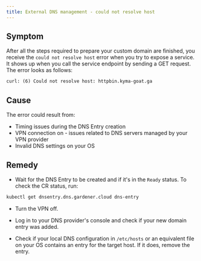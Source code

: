 ```yaml
---
title: External DNS management - could not resolve host
---
```


## Symptom

After all the steps required to prepare your custom domain are finished, you receive the `could not resolve host` error when you try to expose a service. It shows up when you call the service endpoint by sending a GET request. The error looks as follows:

```txt
curl: (6) Could not resolve host: httpbin.kyma-goat.ga
```

## Cause

The error could result from:

- Timing issues during the DNS Entry creation
- VPN connection on - issues related to DNS servers managed by your VPN provider
- Invalid DNS settings on your OS

## Remedy

- Wait for the DNS Entry to be created and if it's in the `Ready` status. To check the CR status, run:

```bash
kubectl get dnsentry.dns.gardener.cloud dns-entry
```

- Turn the VPN off.

- Log in to your DNS provider's console and check if your new domain entry was added.

- Check if your local DNS configuration in `/etc/hosts` or an equivalent file on your OS contains an entry for the target host. If it does, remove the entry.

